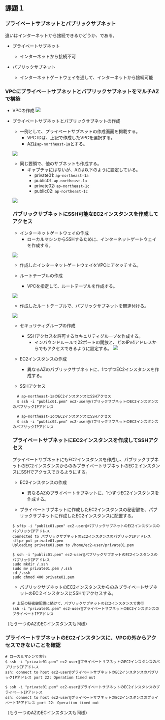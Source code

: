 ## 課題１
### プライベートサブネットとパブリックサブネット
違いはインターネットから接続できるかどうか、である。
- プライベートサブネット
  - インターネットから接続不可

- パブリックサブネット
  - インターネットゲートウェイを通して、インターネットから接続可能

### VPCにプライベートサブネットとパブリックサブネットをマルチAZで構築
- VPCの作成
![](./images/create_vpc.jpg)

- プライベートサブネットとパブリックサブネットの作成
  - 一例として、プライベートサブネットの作成画面を掲載する。
    - VPC IDは、上記で作成したVPCを選択する。
    - AZは`ap-northeast-1a`とする。

  ![](./images/create_subnet.jpg)

  - 同じ要領で、他のサブネットも作成する。
    - キャプチャにはないが、AZは以下のように設定している。
      - private01: `ap-northeast-1a`
      - public01: `ap-northeast-1a`
      - private02: `ap-northeast-1c`
      - public02: `ap-northeast-1c`

  ![](./images/subnets.jpg)

  ### パブリックサブネットにSSH可能なEC2インスタンスを作成してアクセス
  - インターネットゲートウェイの作成
    - ローカルマシンからSSHするために、インターネットゲートウェイを作成する。

  ![](./images/internet_gateway.jpg)

  - 作成したインターネットゲートウェイをVPCにアタッチする。

  - ルートテーブルの作成
    - VPCを指定して、ルートテーブルを作成する。

  ![](./images/route_table.jpg)

  - 作成したルートテーブルで、パブリックサブネットを関連付ける。

  ![](./images/route_table_association.jpg)

  - セキュリティグループの作成
    - SSHアクセスを許可するセキュリティグループを作成する。
      - インバウンドルールで22ポートの開放と、どのIPv4アドレスからでもアクセスできるように設定する。
  ![](./images/create_security_group.jpg)

  - EC2インスタンスの作成
    - 異なるAZのパブリックサブネットに、1つずつEC2インスタンスを作成する。

  - SSHアクセス
  ```shell
    # ap-northeast-1aのEC2インスタンスにSSHアクセス
    $ ssh -i "public01.pem" ec2-user@パブリックサブネットのEC2インスタンスのパブリックIPアドレス

    # ap-northeast-1cのEC2インスタンスにSSHアクセス
    $ ssh -i "public02.pem" ec2-user@パブリックサブネットのEC2インスタンスのパブリックIPアドレス
  ```

  ### プライベートサブネットにEC2インスタンスを作成してSSHアクセス
  プライベートサブネットにもEC2インスタンスを作成し、パブリックサブネットのEC2インスタンスからのみプライベートサブネットのEC２インスタンスにSSHでアクセスできるようにする。

  - EC2インスタンスの作成
    - 異なるAZのプライベートサブネットに、1つずつEC2インスタンスを作成する。

  - プライベートサブネットに作成したEC2インスタンスの秘密鍵を、パブリックサブネットに作成したEC2インスタンスに配置する。
  ```shell
  $ sftp -i "public01.pem" ec2-user@パブリックサブネットのEC2インスタンスのパブリックIPアドレス
  Connected to パブリックサブネットのEC2インスタンスのパブリックIPアドレス
  sftp> put private01.pem
  Uploading private01.pem to /home/ec2-user/private01.pem

  $ ssh -i "public01.pem" ec2-user@パブリックサブネットのEC2インスタンスのパブリックIPアドレス
  sudo mkdir /.ssh
  sudo mv private01.pem /.ssh
  cd /.ssh
  sudo chmod 400 private01.pem
  ```

  - パブリックサブネットのEC2インスタンスからのみプライベートサブネットのEC２インスタンスにSSHでアクセスする。
  ```shell
  # 上記の秘密鍵配置に続けて、パブリックサブネットのEC2インスタンスで実行
  ssh -i "private01.pem" ec2-user@プライベートサブネットのEC2インスタンスのプライベートIPアドレス
  ```

（もう一つのAZのECインスタンスも同様）

### プライベートサブネットのEC2インスタンスに、VPCの外からアクセスできないことを確認
```shell
# ローカルマシンで実行
$ ssh -i "private01.pem" ec2-user@プライベートサブネットのEC2インスタンスのパブリックIPアドレス
ssh: connect to host ec2-user@プライベートサブネットのEC2インスタンスのパブリックIPアドレス port 22: Operation timed out

$ ssh -i "private01.pem" ec2-user@プライベートサブネットのEC2インスタンスのプライベートIPアドレス
ssh: connect to host ec2-user@プライベートサブネットのEC2インスタンスのプライベートIPアドレス port 22: Operation timed out
```

（もう一つのAZのECインスタンスも同様）
